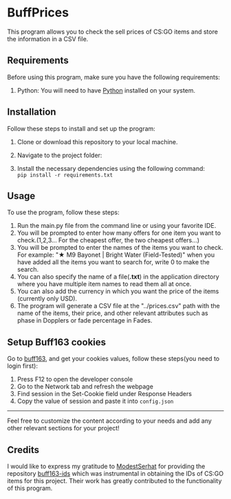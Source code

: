 # BuffPrices

This program allows you to check the sell prices of CS:GO items and store the information in a CSV file.

## Requirements

Before using this program, make sure you have the following requirements:

1. Python: You will need to have [Python](https://www.python.org/) installed on your system.

## Installation

Follow these steps to install and set up the program:

1. Clone or download this repository to your local machine.

2. Navigate to the project folder:

3. Install the necessary dependencies using the following command:</br>
`pip install -r requirements.txt`

## Usage

To use the program, follow these steps:

1. Run the main.py file from the command line or using your favorite IDE.
2. You will be prompted to enter how many offers for one item you want to check.(1,2,3... For the cheapest offer, the two cheapest offers...)
3. You will be prompted to enter the names of the items you want to check. For example: "★ M9 Bayonet | Bright Water (Field-Tested)" when you have added all the items you want to search for, write 0 to make the search.
4. You can also specify the name of a file(**.txt**) in the application directory where you have multiple item names to read them all at once.
5. You can also add the currency in which you want the price of the items (currently only USD).
6. The program will generate a CSV file at the "../prices.csv" path with the name of the items, their price, and other relevant attributes such as phase in Dopplers or fade percentage in Fades.


## Setup Buff163 cookies

 Go to [buff163](buff.163.com), and get your cookies values, follow these steps(you need to login first):

1. Press F12 to open the developer console
2. Go to the Network tab and refresh the webpage
3. Find session in the Set-Cookie field under Response Headers
4. Copy the value of session and paste it into `config.json`

---
Feel free to customize the content according to your needs and add any other relevant sections for your project!

## Credits

I would like to express my gratitude to [ModestSerhat](https://github.com/ModestSerhat) for providing the repository [buff163-ids](https://github.com/ModestSerhat/buff163-ids) which was instrumental in obtaining the IDs of CS:GO items for this project. Their work has greatly contributed to the functionality of this program.
